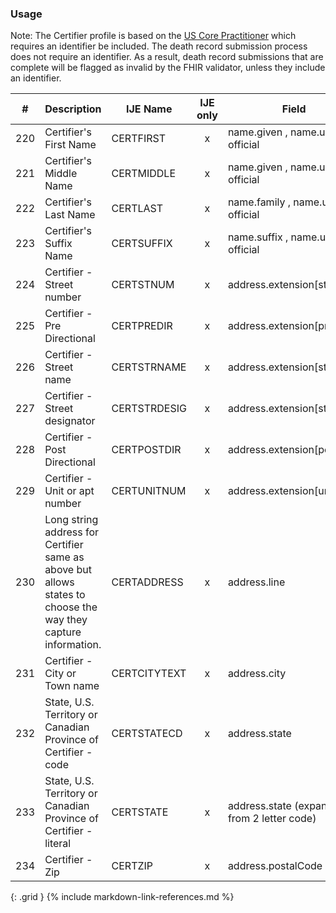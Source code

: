 ### Usage
Note: The Certifier profile is based on the [US Core Practitioner](http://hl7.org/fhir/us/core/StructureDefinition-us-core-practitioner.html) which requires an identifier be included.
The death record submission process does not require an identifier.  As a result, death record submissions that are complete will be flagged as invalid by the FHIR validator, unless they include
an identifier.

| **#** |  **Description**   |  **IJE Name**   | IJE only |  **Field**  |  **Type**  | **Value Set**  |
| :---------: | ------------- | ------------ | :----------: |---------- | -------- | -------- |
| 220 | Certifier's First Name | CERTFIRST| x|name.given , name.use = official | string | - | 
| 221 | Certifier's Middle Name | CERTMIDDLE| x|name.given , name.use = official | string | - | 
| 222 | Certifier's Last Name | CERTLAST| x|name.family , name.use = official | string | - | 
| 223 | Certifier's Suffix Name | CERTSUFFIX| x|name.suffix , name.use = official | string | - | 
| 224 | Certifier - Street number | CERTSTNUM| x|address.extension[stnum] | string | - | 
| 225 | Certifier - Pre Directional | CERTPREDIR| x|address.extension[predir] | string | - | 
| 226 | Certifier - Street name | CERTSTRNAME| x|address.extension[stname] | string | - | 
| 227 | Certifier - Street designator | CERTSTRDESIG| x|address.extension[stdesig] | string | - | 
| 228 | Certifier - Post Directional | CERTPOSTDIR| x|address.extension[postdir] | string | - | 
| 229 | Certifier - Unit or apt number | CERTUNITNUM| x|address.extension[unitnum] | string | - | 
| 230 | Long string address for Certifier same as above but allows states to choose the way they capture information. | CERTADDRESS| x|address.line  | string | - | 
| 231 | Certifier - City or Town name | CERTCITYTEXT| x|address.city  | string | - | 
| 232 | State, U.S. Territory or Canadian Province of Certifier - code | CERTSTATECD| x|address.state | string | [StatesTerritoriesProvincesVS] | 
| 233 | State, U.S. Territory or Canadian Province of Certifier - literal | CERTSTATE| x|address.state (expanded from 2 letter code) | string | See [StateLiterals] | 
| 234 | Certifier - Zip | CERTZIP| x|address.postalCode | string | - | 
{: .grid }
{% include markdown-link-references.md %}
